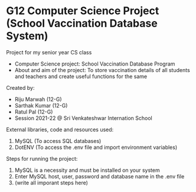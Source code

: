 # G12 Computer Science Project (School Vaccination Database System)
Project for my senior year CS class

- Computer Science project: School Vaccination Database Program
- About and aim of the project: To store vaccination details of all students and teachers and create useful functions for the same

Created by:
- Riju Marwah (12-G)
- Sarthak Kumar (12-G)
- Ratul Pal (12-G)
- Session 2021-22 @ Sri Venkateshwar Internation School

External libraries, code and resources used:
1) MySQL (To access SQL databases)
2) DotENV (To access the .env file and import environment variables)

Steps for running the project:
1) MySQL is a necessity and must be installed on your system
2) Enter MySQL host, user, password and database name in the .env file
3) (write all imporant steps here)
